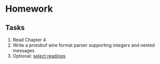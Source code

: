 # Homework

## Tasks

1. Read Chapter 4
1. Write a protobuf wire format parser supporting integers and nested messages
1. Optional: [select readings](./reading.md)
